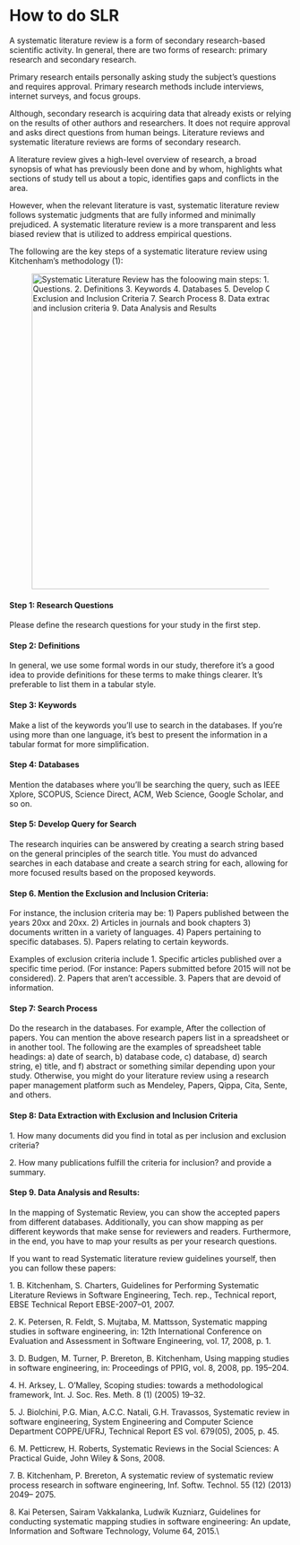 # How to do SLR

A systematic literature review is a form of secondary research-based scientific activity. In general, there are two forms of research: primary research and secondary research.

Primary research entails personally asking study the subject’s questions and requires approval. Primary research methods include interviews, internet surveys, and focus groups.

Although, secondary research is acquiring data that already exists or relying on the results of other authors and researchers. It does not require approval and asks direct questions from human beings. Literature reviews and systematic literature reviews are forms of secondary research.

A literature review gives a high-level overview of research, a broad synopsis of what has previously been done and by whom, highlights what sections of study tell us about a topic, identifies gaps and conflicts in the area.

However, when the relevant literature is vast, systematic literature review follows systematic judgments that are fully informed and minimally prejudiced. A systematic literature review is a more transparent and less biased review that is utilized to address empirical questions.

The following are the key steps of a systematic literature review using Kitchenham’s methodology (1):

<figure><img src="https://miro.medium.com/v2/resize:fit:1400/1*x74ybVuwIIhtLh68G_2esQ.png" alt="Systematic Literature Review has the foloowing main steps: 1. Research Questions. 2. Definitions 3. Keywords 4. Databases 5. Develop Query for Search 6. Exclusion and Inclusion Criteria 7. Search Process 8. Data extraction with exclusion and inclusion criteria 9. Data Analysis and Results" width="563"><figcaption></figcaption></figure>

#### Step 1: Research Questions&#x20;

Please define the research questions for your study in the first step.

#### Step 2: Definitions

In general, we use some formal words in our study, therefore it’s a good idea to provide definitions for these terms to make things clearer. It’s preferable to list them in a tabular style.

#### Step 3: Keywords

Make a list of the keywords you’ll use to search in the databases. If you’re using more than one language, it’s best to present the information in a tabular format for more simplification.

#### Step 4: Databases

Mention the databases where you’ll be searching the query, such as IEEE Xplore, SCOPUS, Science Direct, ACM, Web Science, Google Scholar, and so on.

#### Step 5: Develop Query for Search&#x20;

The research inquiries can be answered by creating a search string based on the general principles of the search title. You must do advanced searches in each database and create a search string for each, allowing for more focused results based on the proposed keywords.

#### Step 6. Mention the Exclusion and Inclusion Criteria:

For instance, the inclusion criteria may be: 1) Papers published between the years 20xx and 20xx. 2) Articles in journals and book chapters 3) documents written in a variety of languages. 4) Papers pertaining to specific databases. 5). Papers relating to certain keywords.

Examples of exclusion criteria include 1. Specific articles published over a specific time period. (For instance: Papers submitted before 2015 will not be considered). 2. Papers that aren’t accessible. 3. Papers that are devoid of information.

#### Step 7: Search Process

Do the research in the databases. For example, After the collection of papers. You can mention the above research papers list in a spreadsheet or in another tool. The following are the examples of spreadsheet table headings: a) date of search, b) database code, c) database, d) search string, e) title, and f) abstract or something similar depending upon your study. Otherwise, you might do your literature review using a research paper management platform such as Mendeley, Papers, Qippa, Cita, Sente, and others.

#### Step 8: Data Extraction with Exclusion and Inclusion Criteria

1\. How many documents did you find in total as per inclusion and exclusion criteria?&#x20;

2\. How many publications fulfill the criteria for inclusion? and provide a summary.

#### Step 9. Data Analysis and Results:&#x20;

In the mapping of Systematic Review, you can show the accepted papers from different databases. Additionally, you can show mapping as per different keywords that make sense for reviewers and readers. Furthermore, in the end, you have to map your results as per your research questions.

If you want to read Systematic literature review guidelines yourself, then you can follow these papers:

1\. B. Kitchenham, S. Charters, Guidelines for Performing Systematic Literature Reviews in Software Engineering, Tech. rep., Technical report, EBSE Technical Report EBSE-2007–01, 2007.

2\. K. Petersen, R. Feldt, S. Mujtaba, M. Mattsson, Systematic mapping studies in software engineering, in: 12th International Conference on Evaluation and Assessment in Software Engineering, vol. 17, 2008, p. 1.

3\. D. Budgen, M. Turner, P. Brereton, B. Kitchenham, Using mapping studies in software engineering, in: Proceedings of PPIG, vol. 8, 2008, pp. 195–204.

4\. H. Arksey, L. O’Malley, Scoping studies: towards a methodological framework, Int. J. Soc. Res. Meth. 8 (1) (2005) 19–32.

5\. J. Biolchini, P.G. Mian, A.C.C. Natali, G.H. Travassos, Systematic review in software engineering, System Engineering and Computer Science Department COPPE/UFRJ, Technical Report ES vol. 679(05), 2005, p. 45.

6\. M. Petticrew, H. Roberts, Systematic Reviews in the Social Sciences: A Practical Guide, John Wiley & Sons, 2008.

7\. B. Kitchenham, P. Brereton, A systematic review of systematic review process research in software engineering, Inf. Softw. Technol. 55 (12) (2013) 2049– 2075.

8\. Kai Petersen, Sairam Vakkalanka, Ludwik Kuzniarz, Guidelines for conducting systematic mapping studies in software engineering: An update, Information and Software Technology, Volume 64, 2015.\

